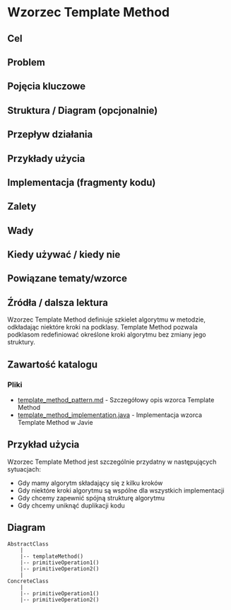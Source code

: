 # Wzorzec Template Method

## Cel

## Problem

## Pojęcia kluczowe

## Struktura / Diagram (opcjonalnie)

## Przepływ działania

## Przykłady użycia

## Implementacja (fragmenty kodu)

## Zalety

## Wady

## Kiedy używać / kiedy nie

## Powiązane tematy/wzorce

## Źródła / dalsza lektura


Wzorzec Template Method definiuje szkielet algorytmu w metodzie, odkładając niektóre kroki na podklasy. Template Method pozwala podklasom redefiniować określone kroki algorytmu bez zmiany jego struktury.

## Zawartość katalogu

### Pliki

- [template_method_pattern.md](template_method_pattern.md) - Szczegółowy opis wzorca Template Method
- [template_method_implementation.java](template_method_implementation.java) - Implementacja wzorca Template Method w Javie

## Przykład użycia

Wzorzec Template Method jest szczególnie przydatny w następujących sytuacjach:
- Gdy mamy algorytm składający się z kilku kroków
- Gdy niektóre kroki algorytmu są wspólne dla wszystkich implementacji
- Gdy chcemy zapewnić spójną strukturę algorytmu
- Gdy chcemy uniknąć duplikacji kodu

## Diagram

```
AbstractClass
    |
    |-- templateMethod()
    |-- primitiveOperation1()
    |-- primitiveOperation2()
    |
ConcreteClass
    |
    |-- primitiveOperation1()
    |-- primitiveOperation2()
```

